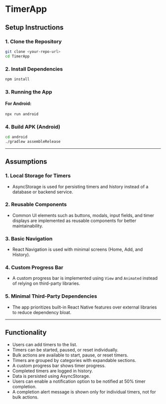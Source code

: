 # TimerApp

## Setup Instructions

### 1. Clone the Repository

```sh
git clone <your-repo-url>
cd TimerApp
```

### 2. Install Dependencies

```sh
npm install
```

### 3. Running the App

#### For Android:

```sh
npx run android
```

### 4. Build APK (Android)

```sh
cd android
./gradlew assembleRelease
```

---

## Assumptions

### 1. Local Storage for Timers

- AsyncStorage is used for persisting timers and history instead of a database or backend service.

### 2. Reusable Components

- Common UI elements such as buttons, modals, input fields, and timer displays are implemented as reusable components for better maintainability.

### 3. Basic Navigation

- React Navigation is used with minimal screens (Home, Add, and History).

### 4. Custom Progress Bar

- A custom progress bar is implemented using `View` and `Animated` instead of relying on third-party libraries.

### 5. Minimal Third-Party Dependencies

- The app prioritizes built-in React Native features over external libraries to reduce dependency bloat.

---

## Functionality

- Users can add timers to the list.
- Timers can be started, paused, or reset individually.
- Bulk actions are available to start, pause, or reset timers.
- Timers are grouped by categories with expandable sections.
- A custom progress bar shows timer progress.
- Completed timers are logged in history.
- Data is persisted using AsyncStorage.
- Users can enable a notification option to be notified at 50% timer completion.
- A completion alert message is shown only for individual timers, not for bulk actions.
